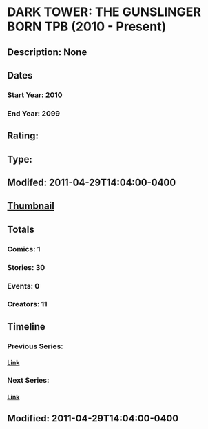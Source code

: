 # DARK TOWER: THE GUNSLINGER BORN TPB (2010 - Present)
## Description: None
## Dates
### Start Year: 2010
### End Year: 2099
## Rating: 
## Type: 
## Modifed: 2011-04-29T14:04:00-0400
## [Thumbnail](http://i.annihil.us/u/prod/marvel/i/mg/c/60/4baa85c1d81f9.jpg)
## Totals
### Comics: 1
### Stories: 30
### Events: 0
### Creators: 11
## Timeline
### Previous Series: 
#### [Link]()
### Next Series: 
#### [Link]()
## Modified: 2011-04-29T14:04:00-0400